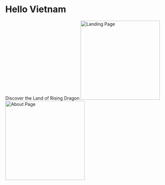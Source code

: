# Hello Vietnam
Discover the Land of Rising Dragon
<img src="assets/landing-page.jpg" alt="Landing Page" width="250"/>
<img src="assets/about-page.jpg" alt="About Page" width="250"/>

